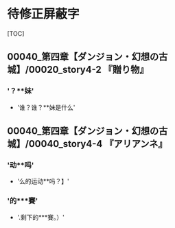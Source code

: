 # 待修正屏蔽字

[TOC]

## 00040_第四章【ダンジョン・幻想の古城】/00020_story4-2 『贈り物』

### '？**妹'

- '谁？谁？**妹是什么'


## 00040_第四章【ダンジョン・幻想の古城】/00040_story4-4 『アリアンネ』

### '动**吗'

- '么的运动**吗？】'

### '的***賽'

- '.剩下的***賽。）'
